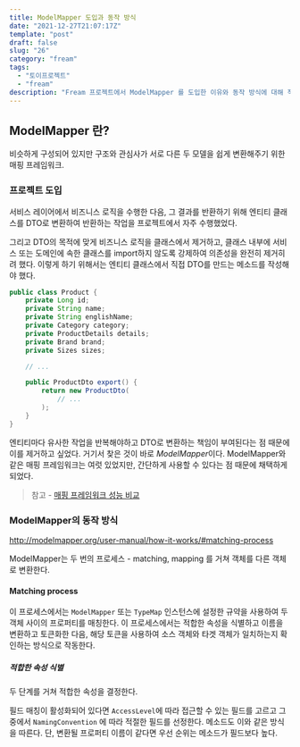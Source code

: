```yaml
---
title: ModelMapper 도입과 동작 방식
date: "2021-12-27T21:07:17Z"
template: "post"
draft: false
slug: "26"
category: "fream"
tags:
  - "토이프로젝트"
  - "fream"
description: "Fream 프로젝트에서 ModelMapper 를 도입한 이유와 동작 방식에 대해 적어보았다."
---
```


## ModelMapper 란?

비슷하게 구성되어 있지만 구조와 관심사가 서로 다른 두 모델을 쉽게 변환해주기 위한 매핑 프레임워크.

### 프로젝트 도입

서비스 레이어에서 비즈니스 로직을 수행한 다음, 그 결과를 반환하기 위해 엔티티 클래스를 DTO로 변환하여 반환하는 작업을 프로젝트에서 자주 수행했었다. 

그리고 DTO의 목적에 맞게 비즈니스 로직을 클래스에서 제거하고, 클래스 내부에 서비스 또는 도메인에 속한 클래스를 import하지 않도록 강제하여 의존성을 완전히 제거히려 했다. 이렇게 하기 위해서는 엔티티 클래스에서 직접 DTO를 만드는 메소드를 작성해야 했다. 

```java
public class Product {
    private Long id;
    private String name;
    private String englishName;
    private Category category;
    private ProductDetails details;
    private Brand brand;
    private Sizes sizes;

    // ...

    public ProductDto export() {
        return new ProductDto(
            // ...
        );
    }
}

```

엔티티마다 유사한 작업을 반복해야하고 DTO로 변환하는 책임이 부여된다는 점 때문에 이를 제거하고 싶었다. 거기서 찾은 것이 바로 *ModelMapper*이다. ModelMapper와 같은 매핑 프레임워크는 여럿 있었지만, 간단하게 사용할 수 있다는 점 때문에 채택하게 되었다.

> 참고 - [매핑 프레임워크 성능 비교](https://www.baeldung.com/java-performance-mapping-frameworks) 

### ModelMapper의 동작 방식

http://modelmapper.org/user-manual/how-it-works/#matching-process

ModelMapper는 두 번의 프로세스 - matching, mapping 를 거쳐 객체를 다른 객체로 변환한다. 

#### Matching process

이 프로세스에서는 `ModelMapper` 또는 `TypeMap` 인스턴스에 설정한 규약을 사용하여 두 객체 사이의 프로퍼티를 매칭한다. 이 프로세스에서는 적합한 속성을 식별하고 이름을 변환하고 토큰화한 다음, 해당 토큰을 사용하여 소스 객체와 타겟 객체가 일치하는지 확인하는 방식으로 작동한다.

##### 적합한 속성 식별

두 단계를 거쳐 적합한 속성을 결정한다.

필드 매칭이 활성화되어 있다면 `AccessLevel`에 따라 접근할 수 있는 필드를 고르고 그 중에서 `NamingConvention` 에 따라 적절한 필드를 선정한다. 메소드도 이와 같은 방식을 따른다. 단, 변환될 프로퍼티 이름이 같다면 우선 순위는 메소드가 필드보다 높다.

##### 


